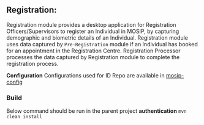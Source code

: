 ## Registration:
Registration module provides a desktop application for Registration Officers/Supervisors to register an Individual in MOSIP, by capturing demographic and biometric details of an Individual.
Registration module uses data captured by `Pre-Registration` module if an Individual has booked for an appointment in the Registration Centre.
Registration Processor processes the data captured by Registration module to complete the registration process.

**Configuration**
Configurations used for ID Repo are available in [mosip-config](https://github.com/mosip/mosip-config)

### Build
Below command should be run in the parent project **authentication**
`mvn clean install`